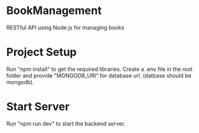 # BookManagement
RESTful API using Node.js for managing books
# Project Setup
Run "npm install" to get the required libraries.
Create a .env file in the root folder and provide "MONGODB_URI" for database url. (datbase should be mongodb).
# Start Server
Run "npm run dev" to start the backend server.